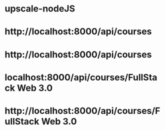 # upscale-nodeJS

<!-- Created APi's for courses -->

<!-- GET -->

# http://localhost:8000/api/courses

<!-- POST -->

# http://localhost:8000/api/courses

<!-- {
    "name": "FullStack Web 4.0",
    "description": "A Full stack web development course",
    "category": "Web"
} -->
<!-- PUT -->

# localhost:8000/api/courses/FullStack Web 3.0

<!-- DELETE -->

# http://localhost:8000/api/courses/FullStack Web 3.0
